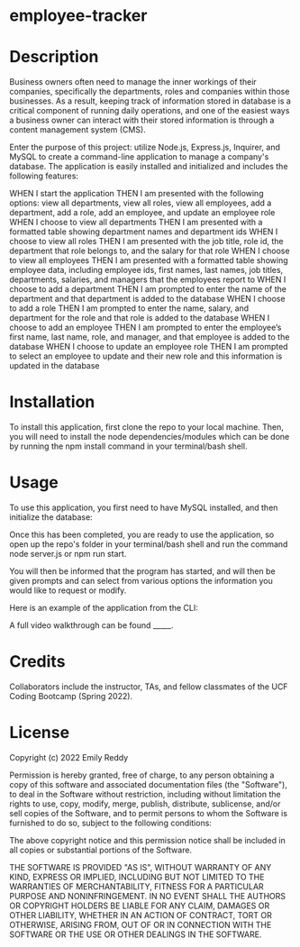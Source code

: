 # employee-tracker

# Description

Business owners often need to manage the inner workings of their companies, specifically the departments, roles and companies within those businesses. As a result, keeping track of information stored in database is a critical component of running daily operations, and one of the easiest ways a business owner can interact with their stored information is through a content management system (CMS).

Enter the purpose of this project: utilize Node.js, Express.js, Inquirer, and MySQL to create a command-line application to manage a company's database. The application is easily installed and initialized and includes the following features:

WHEN I start the application THEN I am presented with the following options: view all departments, view all roles, view all employees, add a department, add a role, add an employee, and update an employee role
WHEN I choose to view all departments THEN I am presented with a formatted table showing department names and department ids
WHEN I choose to view all roles THEN I am presented with the job title, role id, the department that role belongs to, and the salary for that role
WHEN I choose to view all employees THEN I am presented with a formatted table showing employee data, including employee ids, first names, last names, job titles, departments, salaries, and managers that the employees report to
WHEN I choose to add a department THEN I am prompted to enter the name of the department and that department is added to the database
WHEN I choose to add a role THEN I am prompted to enter the name, salary, and department for the role and that role is added to the database
WHEN I choose to add an employee THEN I am prompted to enter the employee’s first name, last name, role, and manager, and that employee is added to the database
WHEN I choose to update an employee role THEN I am prompted to select an employee to update and their new role and this information is updated in the database

# Installation

To install this application, first clone the repo to your local machine. Then, you will need to install the node dependencies/modules which can be done by running the npm install command in your terminal/bash shell.

# Usage

To use this application, you first need to have MySQL installed, and then initialize the database:


Once this has been completed, you are ready to use the application, so open up the repo's folder in your terminal/bash shell and run the command node server.js or npm run start.


You will then be informed that the program has started, and will then be given prompts and can select from various options the information you would like to request or modify.

Here is an example of the application from the CLI:

A full video walkthrough can be found _____.

# Credits

Collaborators include the instructor, TAs, and fellow classmates of the UCF Coding Bootcamp (Spring 2022).

# License

Copyright (c) 2022 Emily Reddy

Permission is hereby granted, free of charge, to any person obtaining a copy of this software and associated documentation files (the "Software"), to deal in the Software without restriction, including without limitation the rights to use, copy, modify, merge, publish, distribute, sublicense, and/or sell copies of the Software, and to permit persons to whom the Software is furnished to do so, subject to the following conditions:

The above copyright notice and this permission notice shall be included in all copies or substantial portions of the Software.

THE SOFTWARE IS PROVIDED "AS IS", WITHOUT WARRANTY OF ANY KIND, EXPRESS OR IMPLIED, INCLUDING BUT NOT LIMITED TO THE WARRANTIES OF MERCHANTABILITY, FITNESS FOR A PARTICULAR PURPOSE AND NONINFRINGEMENT. IN NO EVENT SHALL THE AUTHORS OR COPYRIGHT HOLDERS BE LIABLE FOR ANY CLAIM, DAMAGES OR OTHER LIABILITY, WHETHER IN AN ACTION OF CONTRACT, TORT OR OTHERWISE, ARISING FROM, OUT OF OR IN CONNECTION WITH THE SOFTWARE OR THE USE OR OTHER DEALINGS IN THE SOFTWARE.